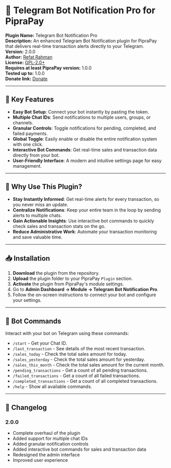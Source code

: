 # 🤖 Telegram Bot Notification Pro for PipraPay

**Plugin Name:** Telegram Bot Notification Pro  
**Description:** An enhanced Telegram Bot Notification plugin for PipraPay that delivers real-time transaction alerts directly to your Telegram.  
**Version:** 2.0.0  
**Author:** [Refat Rahman](https://github.com/refatbd)  
**License:** [GPL-2.0+](https://www.gnu.org/licenses/gpl-2.0.html)  
**Requires at least PipraPay version:** 1.0.0  
**Tested up to:** 1.0.0  
**Donate link:** [Donate](https://refat.ovh/donate)

---

## 📌 Key Features

-   **Easy Bot Setup**: Connect your bot instantly by pasting the token.
-   **Multiple Chat IDs**: Send notifications to multiple users, groups, or channels.
-   **Granular Controls**: Toggle notifications for pending, completed, and failed payments.
-   **Global Toggle**: Easily enable or disable the entire notification system with one click.
-   **Interactive Bot Commands**: Get real-time sales and transaction data directly from your bot.
-   **User-Friendly Interface**: A modern and intuitive settings page for easy management.

---

## 🎯 Why Use This Plugin?

-   **Stay Instantly Informed**: Get real-time alerts for every transaction, so you never miss an update.
-   **Centralize Notifications**: Keep your entire team in the loop by sending alerts to multiple chats.
-   **Gain Actionable Insights**: Use interactive bot commands to quickly check sales and transaction stats on the go.
-   **Reduce Administrative Work**: Automate your transaction monitoring and save valuable time.

---

## 📥 Installation

1.  **Download** the plugin from the repository.
2.  **Upload** the plugin folder to your PipraPay `Plugin` section.
3.  **Activate** the plugin from PipraPay's module settings.
4.  Go to **Admin Dashboard → Module → Telegram Bot Notification Pro**.
5.  Follow the on-screen instructions to connect your bot and configure your settings.

---

## 🤖 Bot Commands

Interact with your bot on Telegram using these commands:

-   `/start` - Get your Chat ID.
-   `/last_transaction` - See details of the most recent transaction.
-   `/sales_today` - Check the total sales amount for today.
-   `/sales_yesterday` - Check the total sales amount for yesterday.
-   `/sales_this_month` - Check the total sales amount for the current month.
-   `/pending_transactions` - Get a count of all pending transactions.
-   `/failed_transactions` - Get a count of all failed transactions.
-   `/completed_transactions` - Get a count of all completed transactions.
-   `/help` - Show all available commands.

---

## 📝 Changelog

### 2.0.0

-   Complete overhaul of the plugin
-   Added support for multiple chat IDs
-   Added granular notification controls
-   Added interactive bot commands for sales and transaction data
-   Redesigned the admin interface
-   Improved user experience
